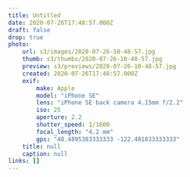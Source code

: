 ```yaml
---
title: Untitled
date: 2020-07-26T17:48:57.000Z
draft: false
drop: true
photo:
    url: s3/images/2020-07-26-10-48-57.jpg
    thumb: s3/thumbs/2020-07-26-10-48-57.jpg
    preview: s3/previews/2020-07-26-10-48-57.jpg
    created: 2020-07-26T17:48:57.000Z
    exif:
        make: Apple
        model: "iPhone SE"
        lens: "iPhone SE back camera 4.15mm f/2.2"
        iso: 25
        aperture: 2.2
        shutter_speed: 1/1600
        focal_length: "4.2 mm"
        gps: "48.4895383333333 -122.481833333333"
    title: null
    caption: null
links: []
---
```


